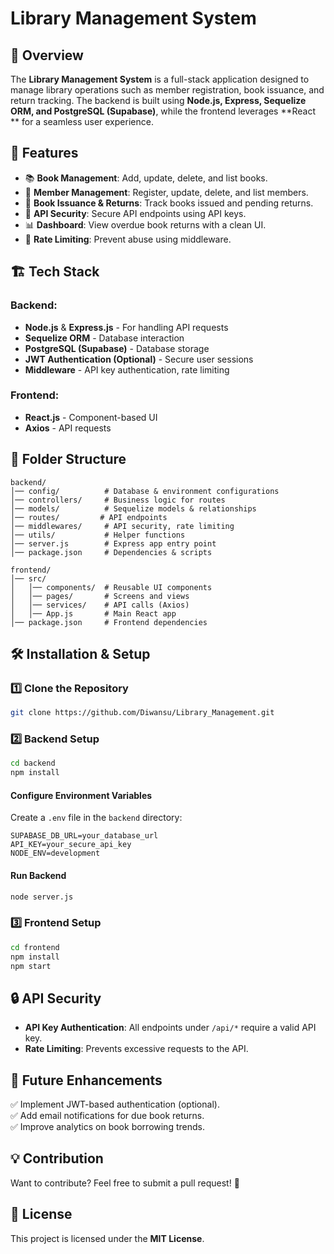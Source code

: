 # Library Management System

## 📌 Overview
The **Library Management System** is a full-stack application designed to manage library operations such as member registration, book issuance, and return tracking. The backend is built using **Node.js, Express, Sequelize ORM, and PostgreSQL (Supabase)**, while the frontend leverages **React ** for a seamless user experience.

## 🚀 Features
- 📚 **Book Management**: Add, update, delete, and list books.
- 👥 **Member Management**: Register, update, delete, and list members.
- 🔄 **Book Issuance & Returns**: Track books issued and pending returns.
- 🔑 **API Security**: Secure API endpoints using API keys.
- 📊 **Dashboard**: View overdue book returns with a clean UI.
- 📏 **Rate Limiting**: Prevent abuse using middleware.

## 🏗️ Tech Stack
### **Backend:**
- **Node.js** & **Express.js** - For handling API requests
- **Sequelize ORM** - Database interaction
- **PostgreSQL (Supabase)** - Database storage
- **JWT Authentication (Optional)** - Secure user sessions
- **Middleware** - API key authentication, rate limiting

### **Frontend:**
- **React.js** - Component-based UI
- **Axios** - API requests

## 📂 Folder Structure
```
backend/
│── config/          # Database & environment configurations
│── controllers/     # Business logic for routes
│── models/          # Sequelize models & relationships
│── routes/         # API endpoints
│── middlewares/     # API security, rate limiting
│── utils/           # Helper functions
│── server.js        # Express app entry point
│── package.json     # Dependencies & scripts

frontend/
│── src/
│   │── components/  # Reusable UI components
│   │── pages/       # Screens and views
│   │── services/    # API calls (Axios)
│   │── App.js       # Main React app
│── package.json     # Frontend dependencies
```

## 🛠️ Installation & Setup
### **1️⃣ Clone the Repository**
```sh
git clone https://github.com/Diwansu/Library_Management.git
```

### **2️⃣ Backend Setup**
```sh
cd backend
npm install
```

#### **Configure Environment Variables**
Create a `.env` file in the `backend` directory:
```
SUPABASE_DB_URL=your_database_url
API_KEY=your_secure_api_key
NODE_ENV=development
```

#### **Run Backend**
```sh
node server.js
```

### **3️⃣ Frontend Setup**
```sh
cd frontend
npm install
npm start
```

## 🔒 API Security
- **API Key Authentication**: All endpoints under `/api/*` require a valid API key.
- **Rate Limiting**: Prevents excessive requests to the API.

## 📌 Future Enhancements
✅ Implement JWT-based authentication (optional).  
✅ Add email notifications for due book returns.  
✅ Improve analytics on book borrowing trends.  

## 💡 Contribution
Want to contribute? Feel free to submit a pull request! 🎉

## 📜 License
This project is licensed under the **MIT License**.


